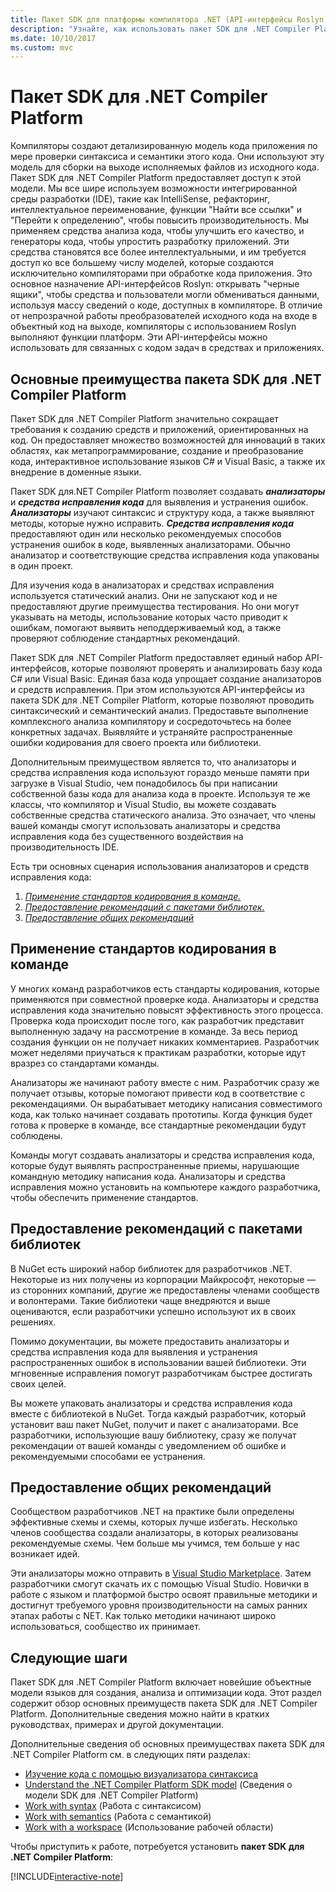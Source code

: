 ```yaml
---
title: Пакет SDK для платформы компилятора .NET (API-интерфейсы Roslyn)
description: "Узнайте, как использовать пакет SDK для .NET Compiler Platform (другое название\_— API-интерфейсы Roslyn), чтобы анализировать код .NET, находить ошибки и исправлять их."
ms.date: 10/10/2017
ms.custom: mvc
---
```


# <a name="the-net-compiler-platform-sdk"></a>Пакет SDK для .NET Compiler Platform

Компиляторы создают детализированную модель кода приложения по мере проверки синтаксиса и семантики этого кода. Они используют эту модель для сборки на выходе исполняемых файлов из исходного кода. Пакет SDK для .NET Compiler Platform предоставляет доступ к этой модели. Мы все шире используем возможности интегрированной среды разработки (IDE), такие как IntelliSense, рефакторинг, интеллектуальное переименование, функции "Найти все ссылки" и "Перейти к определению", чтобы повысить производительность. Мы применяем средства анализа кода, чтобы улучшить его качество, и генераторы кода, чтобы упростить разработку приложений. Эти средства становятся все более интеллектуальными, и им требуется доступ ко все большему числу моделей, которые создаются исключительно компиляторами при обработке кода приложения. Это основное назначение API-интерфейсов Roslyn: открывать "черные ящики", чтобы средства и пользователи могли обмениваться данными, используя массу сведений о коде, доступных в компиляторе.
В отличие от непрозрачной работы преобразователей исходного кода на входе в объектный код на выходе, компиляторы с использованием Roslyn выполняют функции платформ. Эти API-интерфейсы можно использовать для связанных с кодом задач в средствах и приложениях.

## <a name="net-compiler-platform-sdk-concepts"></a>Основные преимущества пакета SDK для .NET Compiler Platform

Пакет SDK для .NET Compiler Platform значительно сокращает требования к созданию средств и приложений, ориентированных на код. Он предоставляет множество возможностей для инноваций в таких областях, как метапрограммирование, создание и преобразование кода, интерактивное использование языков C# и Visual Basic, а также их внедрение в доменные языки.

Пакет SDK для.NET Compiler Platform позволяет создавать ***анализаторы*** и ***средства исправления кода*** для выявления и устранения ошибок. ***Анализаторы*** изучают синтаксис и структуру кода, а также выявляют методы, которые нужно исправить. ***Средства исправления кода*** предоставляют один или несколько рекомендуемых способов устранения ошибок в коде, выявленных анализаторами. Обычно анализатор и соответствующие средства исправления кода упакованы в один проект.

Для изучения кода в анализаторах и средствах исправления используется статический анализ. Они не запускают код и не предоставляют другие преимущества тестирования. Но они могут указывать на методы, использование которых часто приводит к ошибкам, помогают выявить неподдерживаемый код, а также проверяют соблюдение стандартных рекомендаций.

Пакет SDK для .NET Compiler Platform предоставляет единый набор API-интерфейсов, которые позволяют проверять и анализировать базу кода C# или Visual Basic. Единая база кода упрощает создание анализаторов и средств исправления. При этом используются API-интерфейсы из пакета SDK для .NET Compiler Platform, которые позволяют проводить синтаксический и семантический анализ. Предоставьте выполнение комплексного анализа компилятору и сосредоточьтесь на более конкретных задачах. Выявляйте и устраняйте распространенные ошибки кодирования для своего проекта или библиотеки.

Дополнительным преимуществом является то, что анализаторы и средства исправления кода используют гораздо меньше памяти при загрузке в Visual Studio, чем понадобилось бы при написании собственной базы кода для анализа кода в проекте. Используя те же классы, что компилятор и Visual Studio, вы можете создавать собственные средства статического анализа. Это означает, что члены вашей команды смогут использовать анализаторы и средства исправления кода без существенного воздействия на производительность IDE.

Есть три основных сценария использования анализаторов и средств исправления кода:

1. [*Применение стандартов кодирования в команде.*](#enforce-team-coding-standards)
1. [*Предоставление рекомендаций с пакетами библиотек.*](#provide-guidance-with-library-packages)
1. [*Предоставление общих рекомендаций*](#provide-general-guidance)

## <a name="enforce-team-coding-standards"></a>Применение стандартов кодирования в команде

У многих команд разработчиков есть стандарты кодирования, которые применяются при совместной проверке кода. Анализаторы и средства исправления кода значительно повысят эффективность этого процесса. Проверка кода происходит после того, как разработчик представит выполненную задачу на рассмотрение в команде. За весь период создания функции он не получает никаких комментариев. Разработчик может неделями приучаться к практикам разработки, которые идут вразрез со стандартами команды.

Анализаторы же начинают работу вместе с ним. Разработчик сразу же получает отзывы, которые помогают привести код в соответствие с рекомендациями. Он вырабатывает методику написания совместимого кода, как только начинает создавать прототипы. Когда функция будет готова к проверке в команде, все стандартные рекомендации будут соблюдены.

Команды могут создавать анализаторы и средства исправления кода, которые будут выявлять распространенные приемы, нарушающие командную методику написания кода. Анализаторы и средства исправления можно установить на компьютере каждого разработчика, чтобы обеспечить применение стандартов.

## <a name="provide-guidance-with-library-packages"></a>Предоставление рекомендаций с пакетами библиотек

В NuGet есть широкий набор библиотек для разработчиков .NET.
Некоторые из них получены из корпорации Майкрософт, некоторые — из сторонних компаний, другие же предоставлены членами сообществ и волонтерами. Такие библиотеки чаще внедряются и выше оцениваются, если разработчики успешно используют их в своих решениях.

Помимо документации, вы можете предоставить анализаторы и средства исправления кода для выявления и устранения распространенных ошибок в использовании вашей библиотеки. Эти мгновенные исправления помогут разработчикам быстрее достигать своих целей.

Вы можете упаковать анализаторы и средства исправления кода вместе с библиотекой в NuGet. Тогда каждый разработчик, который установит ваш пакет NuGet, получит и пакет с анализаторами. Все разработчики, использующие вашу библиотеку, сразу же получат рекомендации от вашей команды с уведомлением об ошибке и рекомендуемыми способами ее устранения.

## <a name="provide-general-guidance"></a>Предоставление общих рекомендаций

Сообществом разработчиков .NET на практике были определены эффективные схемы и схемы, которых лучше избегать. Несколько членов сообщества создали анализаторы, в которых реализованы рекомендуемые схемы. Чем больше мы учимся, тем больше у нас возникает идей.

Эти анализаторы можно отправить в [Visual Studio Marketplace](https://marketplace.visualstudio.com/vs). Затем разработчики смогут скачать их с помощью Visual Studio. Новички в работе с языком и платформой быстро освоят правильные методики и достигнут требуемого уровня производительности на самых ранних этапах работы с NET. Как только методики начинают широко использоваться, сообщество их принимает.

## <a name="next-steps"></a>Следующие шаги

Пакет SDK для .NET Compiler Platform включает новейшие объектные модели языков для создания, анализа и оптимизации кода. Этот раздел содержит обзор основных преимуществ пакета SDK для .NET Compiler Platform. Дополнительные сведения можно найти в кратких руководствах, примерах и другой документации.

Дополнительные сведения об основных преимуществах пакета SDK для .NET Compiler Platform см. в следующих пяти разделах:

- [Изучение кода с помощью визуализатора синтаксиса](syntax-visualizer.md)
- [Understand the .NET Compiler Platform SDK model](compiler-api-model.md) (Сведения о модели SDK для .NET Compiler Platform)
- [Work with syntax](work-with-syntax.md) (Работа с синтаксисом)
- [Work with semantics](work-with-semantics.md) (Работа с семантикой)
- [Work with a workspace](work-with-workspace.md) (Использование рабочей области)

Чтобы приступить к работе, потребуется установить **пакет SDK для .NET Compiler Platform**:

[!INCLUDE[interactive-note](~/includes/roslyn-installation.md)]

<!--

Turn this on as more of the conceptual content is in place:
- Try the [Quickstarts](quickstart/index.md) to create your first tutorial.
- Experiment with one of the [Tutorials](tutorials/index.md).
- Explore the [Samples](samples/index.md) to see some simple analyzers.
- Read the [Concepts](concepts/index.md) to understand the ideas behind analyzers and code fixes.

-->
